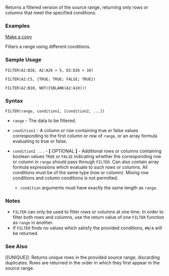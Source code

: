 Returns a filtered version of the source range, returning only rows or columns that meet the specified conditions.

### Examples

[Make a copy](https://docs.google.com/spreadsheets/d/1caULJLQvQuzBnCN7rO9utg0xSKrYms7wM0Ph7A2JXY4/copy)

Filters a range using different conditions.

### Sample Usage

`FILTER(A2:B26, A2:A26 > 5, D2:D26 < 10)`

`FILTER(A2:C5, {TRUE; TRUE; FALSE; TRUE})`

`FILTER(A2:B10, NOT(ISBLANK(A2:A10)))`

### Syntax

`FILTER(range, condition1, [condition2, ...])`

* `range` - The data to be filtered.
* `condition1` - A column or row containing true or false values corresponding to the first column or row of `range`, or an array formula evaluating to true or false.
* `condition2 ...` - **[** OPTIONAL **]** - Additional rows or columns containing boolean values `TRUE` or `FALSE` indicating whether the corresponding row or column in `range` should pass through `FILTER`. Can also contain array formula expressions which evaluate to such rows or columns. All conditions must be of the same type (row or column). Mixing row conditions and column conditions is not permitted.

  + `condition` arguments must have exactly the same length as `range`.

### Notes

* `FILTER` can only be used to filter rows or columns at one time. In order to filter both rows and columns, use the return value of one `FILTER` function as `range` in another.
* If `FILTER` finds no values which satisfy the provided conditions, `#N/A` will be returned.

### See Also

[[UNIQUE]]: Returns unique rows in the provided source range, discarding duplicates. Rows are returned in the order in which they first appear in the source range.